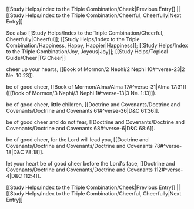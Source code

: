 [[Study Helps/Index to the Triple Combination/Cheek|Previous Entry]]  ||  [[Study Helps/Index to the Triple Combination/Cheerful, Cheerfully|Next Entry]]

 See also [[Study Helps/Index to the Triple Combination/Cheerful, Cheerfully|Cheerful]]; [[Study Helps/Index to the Triple Combination/Happiness, Happy, Happier|Happiness]]; [[Study Helps/Index to the Triple Combination/Joy, Joyous|Joy]]; [[Study Helps/Topical Guide/Cheer|TG Cheer]]

 cheer up your hearts, [[Book of Mormon/2 Nephi/2 Nephi 10#^verse-23|2 Ne. 10:23]].

 be of good cheer, [[Book of Mormon/Alma/Alma 17#^verse-31|Alma 17:31]] ([[Book of Mormon/3 Nephi/3 Nephi 1#^verse-13|3 Ne. 1:13]]).

 be of good cheer, little children, [[Doctrine and Covenants/Doctrine and Covenants/Doctrine and Covenants 61#^verse-36|D&C 61:36]].

 be of good cheer and do not fear, [[Doctrine and Covenants/Doctrine and Covenants/Doctrine and Covenants 68#^verse-6|D&C 68:6]].

 be of good cheer, for the Lord will lead you, [[Doctrine and Covenants/Doctrine and Covenants/Doctrine and Covenants 78#^verse-18|D&C 78:18]].

 let your heart be of good cheer before the Lord's face, [[Doctrine and Covenants/Doctrine and Covenants/Doctrine and Covenants 112#^verse-4|D&C 112:4]].

[[Study Helps/Index to the Triple Combination/Cheek|Previous Entry]]  ||  [[Study Helps/Index to the Triple Combination/Cheerful, Cheerfully|Next Entry]]